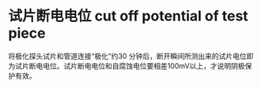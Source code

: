 # 试片断电电位 cut off potential of test piece
将极化探头试片和管道连接“极化”约30 分钟后，断开瞬间所测出来的试片电位即为试片断电电位。试片断电电位和自腐蚀电位要相差100mV以上，才说明阴极保护有效。

